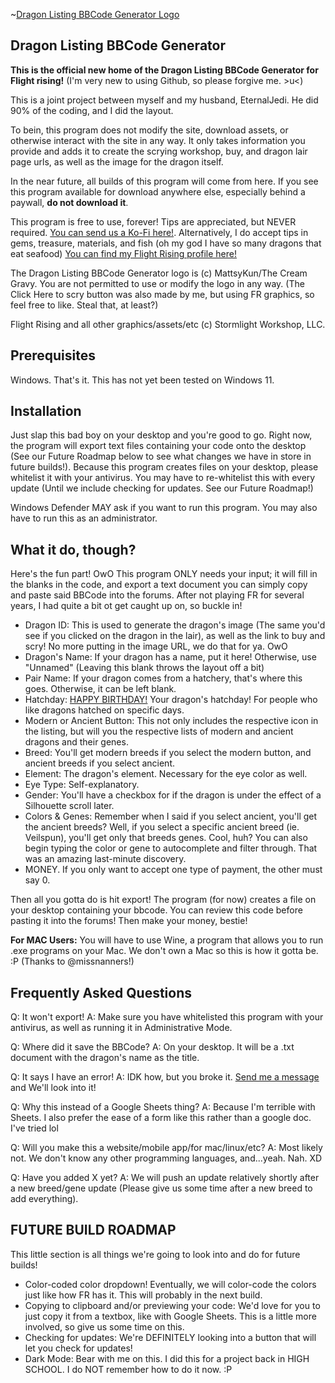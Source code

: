 ~[Dragon Listing BBCode Generator Logo](https://i.imgur.com/WVuALma.png)

## Dragon Listing BBCode Generator ##

**This is the official new home of the Dragon Listing BBCode Generator for Flight rising!**
(I'm very new to using Github, so please forgive me. >u<)

This is a joint project between myself and my husband, EternalJedi. He did 90% of the coding, and I did the layout.

To bein, this program does not modify the site, download assets, or otherwise interact with the site in any way. It only takes information you provide and adds it to create the scrying workshop, buy, and dragon lair page urls, as well as the image for the dragon itself.

In the near future, all builds of this program will come from here. If you see this program available for download anywhere else, especially behind a paywall,  **do not download it**. 

This program is free to use, forever! Tips are appreciated, but NEVER required. [You can send us a Ko-Fi here!](https://ko-fi.com/mattsykun). 
Alternatively, I do accept tips in gems, treasure, materials, and fish (oh my god I have so many dragons that eat seafood) [You can find my Flight Rising profile here!](https://www1.flightrising.com/clan-profile/310323)

The Dragon Listing BBCode Generator logo is (c) MattsyKun/The Cream Gravy. You are not permitted to use or modify the logo in any way. (The Click Here to scry button was also made by me, but using FR graphics, so feel free to like. Steal that, at least?)

Flight Rising and all other graphics/assets/etc (c) Stormlight Workshop, LLC. 

## Prerequisites ##

Windows. That's it. This has not yet been tested on Windows 11.

## Installation ##

Just slap this bad boy on your desktop and you're good to go. Right now, the program will export text files containing your code onto the desktop (See our Future Roadmap below to see what changes we have in store in future builds!).
Because this program creates files on your desktop, please whitelist it with your antivirus. You may have to re-whitelist this with every update (Until we include checking for updates. See our Future Roadmap!)

Windows Defender MAY ask if you want to run this program. You may also have to run this as an administrator.

## What it do, though? ##

Here's the fun part! OwO This program ONLY needs your input; it will fill in the blanks in the code, and export a text document you can simply copy and paste said BBCode into the forums. After not playing FR for several years, I had quite a bit ot get caught up on, so buckle in!

* Dragon ID: This is used to generate the dragon's image (The same you'd see if you clicked on the dragon in the lair), as well as the link to buy and scry! No more putting in the image URL, we do that for ya. OwO
* Dragon's Name: If your dragon has a name, put it here! Otherwise, use "Unnamed" (Leaving this blank throws the layout off a bit)
* Pair Name: If your dragon comes from a hatchery, that's where this goes. Otherwise, it can be left blank.
* Hatchday: [HAPPY BIRTHDAY!](https://www.youtube.com/watch?v=__xdaj422b8) Your dragon's hatchday! For people who like dragons hatched on specific days.
* Modern or Ancient Button: This not only includes the respective icon in the listing, but will you the respective lists of modern and ancient dragons and their genes.
* Breed: You'll get modern breeds if you select the modern button, and ancient breeds if you select ancient.
* Element: The dragon's element. Necessary for the eye color as well.
* Eye Type: Self-explanatory.
* Gender: You'll have a checkbox for if the dragon is under the effect of a Silhouette scroll later.
* Colors & Genes: Remember when I said if you select ancient, you'll get the ancient breeds? Well, if you select a specific ancient breed (ie. Veilspun), you'll get only that breeds genes. Cool, huh? You can also begin typing the color or gene to autocomplete and filter through. That was an amazing last-minute discovery.
* MONEY. If you only want to accept one type of payment, the other must say 0.

Then all you gotta do is hit export! The program (for now) creates a file on your desktop containing your bbcode. You can review this code before pasting it into the forums! Then make your money, bestie!

**For MAC Users:** You will have to use Wine, a program that allows you to run .exe programs on your Mac. We don't own a Mac so this is how it gotta be. :P (Thanks to @missnanners!) 

## Frequently Asked Questions ##

Q: It won't export!
A: Make sure you have whitelisted this program with your antivirus, as well as running it in Administrative Mode.

Q: Where did it save the BBCode?
A: On your desktop. It will be a .txt document with the dragon's name as the title.

Q: It says I have an error!
A: IDK how, but you broke it. [Send me a message](https://www1.flightrising.com/msgs/new?to=CreamGravy) and We'll look into it!

Q: Why this instead of a Google Sheets thing?
A: Because I'm terrible with Sheets. I also prefer the ease of a form like this rather than a google doc. I've tried lol

Q: Will you make this a website/mobile app/for mac/linux/etc?
A: Most likely not. We don't know any other programming languages, and...yeah. Nah. XD

Q: Have you added X yet?
A: We will push an update relatively shortly after a new breed/gene update (Please give us some time after a new breed to add everything).

## FUTURE BUILD ROADMAP ##

This little section is all things we're going to look into and do for future builds!

* Color-coded color dropdown! Eventually, we will color-code the colors just like how FR has it. This will probably in the next build.
* Copying to clipboard and/or previewing your code: We'd love for you to just copy it from a textbox, like with Google Sheets. This is a little more involved, so give us some time on this.
* Checking for updates: We're DEFINITELY looking into a button that will let you check for updates!
* Dark Mode: Bear with me on this. I did this for a project back in HIGH SCHOOL. I do NOT remember how to do it now. :P 
